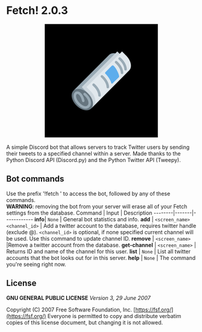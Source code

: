 # Fetch! 2.0.3
<p align="center">
  <img src="./fetch_logo.png">
</p>

A simple Discord bot that allows servers to track Twitter users by sending their tweets to a specified channel within a server.
Made thanks to the Python Discord API (Discord.py) and the Python Twitter API (Tweepy).

## Bot commands
Use the prefix '!fetch ' to access the bot, followed by any of these commands.<br />**WARNING**: removing the bot from your server will erase all of your Fetch settings from the database. 
Command | Input | Description
--------|-------|------------
**info**| `None` | General bot statistics and info.
**add** | `<screen_name>` `<channel_id>` | Add a twitter account to the database, requires twitter handle (exclude @). `<channel_id>` is optional, if none specified current channel will be used. Use this command to update channel ID.
**remove** | `<screen_name>` |Remove a twitter account from the database.
**get-channel** | `<screen_name>` | Returns ID and name of the channel for this user.
**list** | `None` | List all twitter accounts that the bot looks out for in this server.
**help** | `None` | The command you're seeing right now.

## License
**GNU GENERAL PUBLIC LICENSE**
*Version 3, 29 June 2007*

Copyright (C) 2007 Free Software Foundation, Inc. [https://fsf.org/](https://fsf.org/)
Everyone is permitted to copy and distribute verbatim copies
of this license document, but changing it is not allowed.